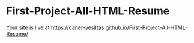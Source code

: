 # First-Project-All-HTML-Resume

Your site is live at https://caner-yesiltas.github.io/First-Project-All-HTML-Resume/
